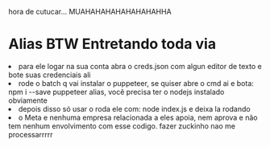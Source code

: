 hora de cutucar... MUAHAHAHAHAHAHAHAHHA

<h1>
  Alias BTW Entretando toda via
</h1>
<li>
  para ele logar na sua conta abra o creds.json com algun editor de texto e bote suas credenciais ali
</li>
<li>
  rode o batch q vai instalar o puppeteer, se quiser abre o cmd ai e bota: npm i --save puppeteer
  alias, você precisa ter o nodejs instalado obviamente
</li>
<li>
  depois disso só usar o roda ele com: node index.js e deixa la rodando
</li>
<li>
  o Meta e nenhuma empresa relacionada a eles apoia, nem aprova e não tem nenhum envolvimento com esse codigo. fazer zuckinho nao me processarrrrr
</li>
